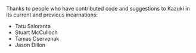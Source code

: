 
Thanks to people who have contributed code and suggestions
to Kazuki in its current and previous incarnations:

* Tatu Saloranta
* Stuart McCulloch
* Tamas Cservenak
* Jason Dillon

